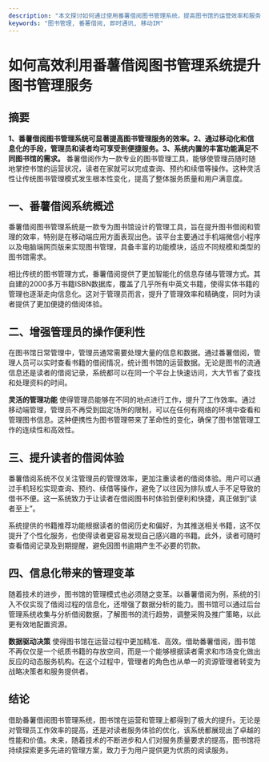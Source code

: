 ```yaml
---
description: "本文探讨如何通过使用番薯借阅图书管理系统，提高图书馆的运营效率和服务质量。"
keywords: "图书管理, 番薯借阅, 即时通讯, 移动IM"
---
```

# 如何高效利用番薯借阅图书管理系统提升图书管理服务

## 摘要

**1、番薯借阅图书管理系统可显著提高图书管理服务的效率。2、通过移动化和信息化的手段，管理员和读者均可享受到便捷服务。3、系统内置的丰富功能满足不同图书馆的需求。** 番薯借阅作为一款专业的图书管理工具，能够使管理员随时随地掌控书馆的运营状况，读者在家就可以完成查询、预约和续借等操作。这种灵活性让传统图书管理模式发生根本性变化，提高了整体服务质量和用户满意度。

## 一、番薯借阅系统概述

番薯借阅图书管理系统是一款专为图书馆设计的管理工具，旨在提升图书借阅和管理的效率，特别是在移动端应用方面表现出色。该平台主要通过手机端微信小程序以及电脑端网页版来实现图书管理，具备丰富的功能模块，适应不同规模和类型的图书馆需求。

相比传统的图书管理方式，番薯借阅提供了更加智能化的信息存储与管理方式。其自建的2000多万书籍ISBN数据库，覆盖了几乎所有中英文书籍，使得实体书籍的管理也逐渐走向信息化。这对于管理员而言，提升了管理效率和精确度，同时为读者提供了更加便捷的借阅体验。

## 二、增强管理员的操作便利性

在图书馆日常管理中，管理员通常需要处理大量的信息和数据。通过番薯借阅，管理人员可以实时查看书籍的借阅情况，统计图书馆的运营数据。无论是图书的流通信息还是读者的借阅记录，系统都可以在同一个平台上快速访问，大大节省了查找和处理资料的时间。

**灵活的管理功能** 使得管理员能够在不同的地点进行工作，提升了工作效率。通过移动端管理，管理员不再受到固定场所的限制，可以在任何有网络的环境中查看和管理图书信息。这种便携性为图书管理带来了革命性的变化，确保了图书馆管理工作的连续性和高效性。

## 三、提升读者的借阅体验

番薯借阅系统不仅关注管理员的管理效率，更加注重读者的借阅体验。用户可以通过手机轻松实现查询、预约、续借等操作，避免了以往因为排队或人手不足导致的借书不便。这一系统致力于让读者在借阅图书时体验到便利和快捷，真正做到“读者至上”。

系统提供的书籍推荐功能根据读者的借阅历史和偏好，为其推送相关书籍，这不仅提升了个性化服务，也使得读者更容易发现自己感兴趣的书籍。此外，读者可随时查看借阅记录及到期提醒，避免因图书逾期产生不必要的罚款。

## 四、信息化带来的管理变革

随着技术的进步，图书馆的管理模式也必须随之变革。以番薯借阅为例，系统的引入不仅实现了借阅过程的信息化，还增强了数据分析的能力。图书馆可以通过后台管理系统收集与分析借阅数据，了解图书的流行趋势，调整采购及推广策略，以此更有效地配置资源。

**数据驱动决策** 使得图书馆在运营过程中更加精准、高效。借助番薯借阅，图书馆不再仅仅是一个纸质书籍的存放空间，而是一个能够根据读者需求和市场变化做出反应的动态服务机构。在这个过程中，管理者的角色也从单一的资源管理者转变为战略决策者和服务提供者。

## 结论

借助番薯借阅图书管理系统，图书馆在运营和管理上都得到了极大的提升。无论是对管理员工作效率的提高，还是对读者服务体验的优化，该系统都展现出了卓越的性能和价值。未来，随着技术的不断进步和人们对服务质量要求的提高，图书馆将持续探索更多先进的管理方案，致力于为用户提供更为优质的阅读服务。
